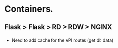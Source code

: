# Containers.

## Flask > Flask > RD > RDW > NGINX
###
- Need to add cache for the API routes (get db data)